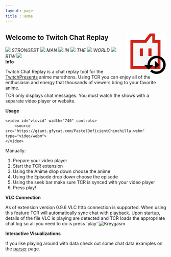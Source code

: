 ```yaml
---
layout: page
title : Home
---
```


<h2>Welcome to Twitch Chat Replay
<a href="https://chrome.google.com/webstore/detail/twitch-chat-replay/kckepnldahdjnfmlpalbgjekincelkkk?hl=en"><img src="assets/TCRIcon128.png" style="float: right"></a></h2>

  <div class="tagline">
  <span class="page-tagline" style="text-transform: uppercase; display:block"><em>
  <img class="ttvemote" src="https://static-cdn.jtvnw.net/emoticons/v1/88/1.0">
  STRONGEST
  <img class="ttvemote" src="https://static-cdn.jtvnw.net/emoticons/v1/88/1.0">
  MAN
  <img class="ttvemote" src="https://static-cdn.jtvnw.net/emoticons/v1/88/1.0">
  In
  <img class="ttvemote" src="https://static-cdn.jtvnw.net/emoticons/v1/88/1.0">
  THE
  <img class="ttvemote" src="https://static-cdn.jtvnw.net/emoticons/v1/88/1.0">
  WORLD
  <img class="ttvemote" src="https://static-cdn.jtvnw.net/emoticons/v1/88/1.0">
  BTW
  <img class="ttvemote" src="https://static-cdn.jtvnw.net/emoticons/v1/88/1.0">
  </em></span>
  <!--<br>-->
  </div>


<div class="manual-post">
 <div class="manual manual-title">
 <strong>Info</strong>
 </div>
 <p>  
  <div class="manual-content">
Twitch Chat Replay is a chat replay tool for the <a href="https://www.twitch.tv/twitchpresents">TwitchPresents</a> anime marathons. Using TCR you can
enjoy all of the enthusiasm and energy that thousands of viewers bring to your favorite anime. 
<br>
<div style='margin-top:0.5em'>TCR only displays chat messages. You must watch the shows with a separate video player or website.</div>
  </div>
 </p>
</div>

<div class="manual-post">
 <div class="manual manual-title">
  <strong>Usage<!-- - <em style="font-weight: 400">See video <a href="/features#vlc">here</a></em>--></strong>
 </div>
 <p>  
 
    <video id="vlcvid" width="740" controls>
        <source src="https://giant.gfycat.com/PastelDeficientChinchilla.webm" type="video/webm">
    </video>
 
  <div class="manual-content">
   Manually:
   <ol>
    <li>Prepare your video player</li> 
    <li>Start the TCR extension</li>
    <li>Using the Anime drop down choose the anime</li>
    <li>Using the Episode drop down choose the episode</li>
    <li>Using the seek bar make sure TCR is synced with your video player</li>
    <li>Press play!</li>
   </ol>
  </div>
 </p>
</div>
   
<div class="manual-post">
 <div class="manual manual-title">
  <strong>VLC Connection</strong>
 </div>
 <p>  
  <div class="manual-content">
   As of extension version 0.9.6 VLC http connection is supported. When using this feature TCR will automatically sync 
   chat with playback.
   Upon startup, details of the file VLC is playing are detected and TCR loads the appropriate chat log 
   so all you need to do is press 'play' <img class="ttvemote" src="https://static-cdn.jtvnw.net/emoticons/v1/41/1.0" srcset="https://static-cdn.jtvnw.net/emoticons/v1/41/2.0 2x" alt="Kreygasm"> 
  </div>
 </p>
</div>

<div class="manual-post">
 <div class="manual manual-title">
  <strong>Interactive Visualizations</strong>
 </div>
 <p>  
  <div class="manual-content">
   If you like playing around with data check out some chat data examples on the <a href="/parser/">parser</a> page.
   <div id="plotlyMobExample" class="tcrPlotlyPlot"></div>
   <script>
    mobplotly = function() {
        var oReq = new XMLHttpRequest();
        oReq.onload = reqListener;
        oReq.open("get", '../assets/mob1aplot.json', true);
        oReq.send();

        var tcrDataRaw = [];
        var tcrDataRDP = [];
        var tcrDataRDPx = [];
        var tcrDataRDPy = [];
        var plotIndex = ['all'];
        var colorIndex = ['#d62728', '#1f77b4', '#2ca02c', '#e377c2', '#8c564b'];
        var legIndex = ['All', 'Ree', 'LUL', 'BibleThump', 'PogChamp'];
        
        function reqListener(e) {
            var treeData = JSON.parse(this.responseText);
            
            for (var i = 0; i < plotIndex.length; i++) {
                var tcrDataRawTemp = [];
                for (var j = 0; j < treeData[0][plotIndex[i]][0].length; j++)
                    tcrDataRawTemp.push([j, treeData[0][plotIndex[i]][0][j]]);
                    
                tcrDataRaw.push(tcrDataRawTemp);
            }
            
            var traces = [];
            var data = [];
            
            for (var i = 0; i < plotIndex.length; i++) {
                //tcrDataRDP.push(RDPsd(tcrDataRaw[i], 0.05));
                tcrDataRDP = tcrDataRaw;
                tcrDataRDPx.push(tcrDataRDP[i].map(function(value, index) {return value[0];}));
                tcrDataRDPy.push(tcrDataRDP[i].map(function(value, index) {return value[1];}));
                
                traces.push({
                    x: tcrDataRDPx[i], 
                    y: tcrDataRDPy[i], 
                    name: legIndex[i],
                    mode: 'lines',
                    type: 'scatter',
                    line: {
                        width: 1.5,
                        simplify: false,
                        color: colorIndex[i]
                    }
                });
                
                data.push(traces[i]);
            }
            
            var tcrEpShapes = [];
            for (var i = 0; i < treeData[1].length; i++) {
                for (var j = 0; j < treeData[1][i].length; j++) {
                    var color;
                    var op;
                    if (treeData[1][i][j][1] == 0) {
                        color = 'rgb(128, 128, 128)';
                        op = 0.1
                    } else {
                        color = 'rgb(200, 200, 0)';
                        op = 0.2
                    }
                    
                    tcrEpShapes.push({
                        type: 'rect',
                        xref: 'x',
                        yref: 'y',
                        x0: treeData[1][i][j][0][0],
                        y0: 0,
                        x1: treeData[1][i][j][0][0] + treeData[1][i][j][0][1],
                        y1: Math.max(...tcrDataRDPy[0]),
                        line: {
                            color: '#000',
                            width: 0
                        },
                        fillcolor: color,
                        opacity: op
                        
                    });
                }
                
                tcrEpShapes.push({
                    type: 'line',
                    x0: treeData[1][i][0][0][0],
                    y0: 0,
                    x1: treeData[1][i][0][0][0],
                    y1: Math.max(...tcrDataRDPy[0]),
                    line: {
                        color: 'rgb(0, 200, 0)',
                        width: 2
                    }
                });
                tcrEpShapes.push({
                    type: 'line',
                    x0: treeData[1][i][treeData[1][i].length - 1][0][0] + treeData[1][i][treeData[1][i].length - 1][0][1],
                    y0: 0,
                    x1: treeData[1][i][treeData[1][i].length - 1][0][0] + treeData[1][i][treeData[1][i].length - 1][0][1],
                    y1: Math.max(...tcrDataRDPy[0]),
                    line: {
                        color: 'rgb(200, 0, 0)',
                        width: 2
                    }
                });
            }
        
            var layout = {
                showlegend: true,
                legend: {
                    x: 0,
                    y: 1,
                    orientation: 'h',
                    traceorder: 'normal',
                    font: {
                        family: '"PT Sans", Helvetica, Arial, sans-serif',
                        color: '#808080'
                    },
                    bgcolor: 'rgba(128,128,128,0.1)',
                    borderwidth: 0
                },
                hovermode: false,
                title: '<b>Mob Psycho 100</b>',
                titlefont: {
                    family: '"PT Sans", Helvetica, Arial, sans-serif',
                    color: '#808080'
                },
                xaxis: {
                    title: 'Seconds',
                    //range: [0, 120],
                    //mirror: 'axis',
                    //showline: true,
                    showticklabels: true,
                    linecolor: '#808080',
                    autotick: true,
                    ticks: 'outside',
                    showticklabels: true,
                    tick0: 0,
                    dtick: 1,
                    tickwidth: 1,
                    tickfont: {
                        family: '"PT Sans", Helvetica, Arial, sans-serif',
                        color: '#808080'
                    },
                    titlefont: {
                        family: '"PT Sans", Helvetica, Arial, sans-serif',
                        color: '#808080'
                    }
                },
                autosize: false,
                width: 740,
                height: 350,
                margin: {
                    l: 50,
                    r: 10,
                    b: 40,
                    t: 40,
                    pad: 0
                },
                yaxis: {
                    title: 'Messages per second',
                    range: [0, Math.max(...tcrDataRDPy[0])],
                    
                    //showline: true,
                    //zeroline: true,
                    showticklabels: true,
                    linecolor: '#808080',
                    autotick: true,
                    ticks: 'outside',
                    showticklabels: true,
                    tick0: 0,
                    tickwidth: 1,
                    rangemode: 'tozero',
                    tickfont: {
                        family: '"PT Sans", Helvetica, Arial, sans-serif',
                        color: '#808080'
                    },
                    titlefont: {
                        family: '"PT Sans", Helvetica, Arial, sans-serif',
                        color: '#808080'
                    }
                },
                paper_bgcolor: 'rgba(0,0,0,0)',
                plot_bgcolor: 'rgba(0,0,0,0)',
                
                shapes: tcrEpShapes
            };
            
            
            
            Plotly.newPlot('plotlyMobExample', data, layout);
            
        }

    }
    mobplotly()

    </script>
  </div>
 </p>
</div>
  
  <div class="manual-post">
 <div class="manual manual-title">
  <strong>Latest Update</strong>
 </div>
 </div>





